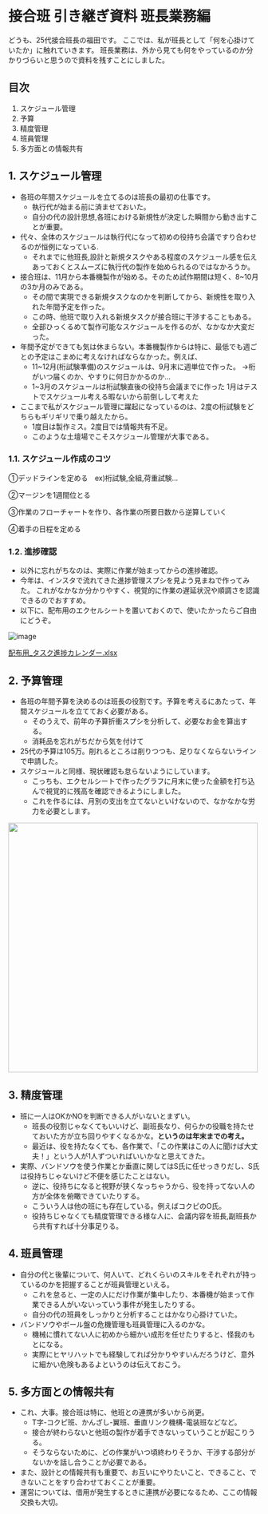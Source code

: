 # 接合班 引き継ぎ資料 班長業務編
どうも、25代接合班長の福田です。
ここでは、私が班長として「何を心掛けていたか」に触れていきます。
班長業務は、外から見ても何をやっているのか分かりづらいと思うので資料を残すことにしました。

## 目次
1. スケジュール管理
2. 予算
3. 精度管理
4. 班員管理
5. 多方面との情報共有

## 1. スケジュール管理
- 各班の年間スケジュールを立てるのは班長の最初の仕事です。
   - 執行代が始まる前に済ませておいた。
   - 自分の代の設計思想,各班における新規性が決定した瞬間から動き出すことが重要。
- 代々、全体のスケジュールは執行代になって初めの役持ち会議ですり合わせるのが恒例になっている.
  - それまでに他班長,設計と新規タスクやある程度のスケジュール感を伝えあっておくとスムーズに執行代の製作を始められるのではなかろうか。
- 接合班は、11月から本番機製作が始める。そのため試作期間は短く、8~10月の3か月のみである。
  - その間で実現できる新規タスクなのかを判断してから、新規性を取り入れた年間予定を作った。
  - この時、他班で取り入れる新規タスクが接合班に干渉することもある。
  - 全部ひっくるめて製作可能なスケジュールを作るのが、なかなか大変だった。
- 年間予定ができても気は休まらない。本番機製作からは特に、最低でも週ごとの予定はこまめに考えなければならなかった。例えば、
  - 11~12月(桁試験準備)のスケジュールは、9月末に週単位で作った。
    →桁がいつ届くのか、やすりに何日かかるのか…
  - 1~3月のスケジュールは桁試験直後の役持ち会議までに作った
    1月はテストでスケジュール考える暇ないから前倒しして考えた
- ここまで私がスケジュール管理に躍起になっているのは、2度の桁試験をどちらもギリギリで乗り越えたから。
  - 1度目は製作ミス。2度目では情報共有不足。
  - このような土壇場でこそスケジュール管理が大事である。
  
### 1.1. スケジュール作成のコツ
①デッドラインを定める　ex)桁試験,全組,荷重試験…
   
②マージンを1週間位とる
   
③作業のフローチャートを作り、各作業の所要日数から逆算していく
   
④着手の日程を定める
   
### 1.2. 進捗確認
- 以外に忘れがちなのは、実際に作業が始まってからの進捗確認。
- 今年は、インスタで流れてきた進捗管理スプシを見よう見まねで作ってみた。
  これがなかなか分かりやすく、視覚的に作業の遅延状況や順調さを認識できるのでおすすめ。
- 以下に、配布用のエクセルシートを置いておくので、使いたかったらご自由にどうぞ。

![image](https://github.com/user-attachments/assets/e871bbe4-9144-4e7d-821d-278ac5daab19)


[配布用_タスク進捗カレンダー.xlsx](https://github.com/user-attachments/files/19748247/_.xlsx)

## 2. 予算管理
- 各班の年間予算を決めるのは班長の役割です。予算を考えるにあたって、年間スケジュールを立てておく必要がある。
  - そのうえで、前年の予算折衝スプシを分析して、必要なお金を算出する。
  - 消耗品を忘れがちだから気を付けて
- 25代の予算は105万。削れるところは削りつつも、足りなくならないラインで申請した。
- スケジュールと同様、現状確認も怠らないようにしています。
  - こっちも、エクセルシートで作ったグラフに月末に使った金額を打ち込んで視覚的に残高を確認できるようにしました。
  - これを作るには、月別の支出を立てないといけないので、なかなかな労力を必要とします。

<img src="https://github.com/user-attachments/assets/4e89a94e-5fd8-453c-8e03-2ac0058f4399" width="500px">


## 3. 精度管理
- 班に一人はOKかNOを判断できる人がいないとまずい。
  - 班長の役割じゃなくてもいいけど、副班長なり、何らかの役職を持たせておいた方が立ち回りやすくなるかな。**というのは年末までの考え。**
  - 最近は、役を持たなくても、各作業で、「この作業はこの人に聞けば大丈夫！」という人が1人ずついればいいかなと思えてきた。
- 実際、バンドソウを使う作業とか垂直に関してはS氏に任せっきりだし、S氏は役持ちじゃないけど不便を感じたことはない。
  - 逆に、役持ちになると視野が狭くなっちゃうから、役を持ってない人の方が全体を俯瞰できていたりする。
  - こういう人は他の班にも存在している。例えばコクピのO氏。
  - 役持ちじゃなくても精度管理できる様な人に、会議内容を班長,副班長から共有すれば十分事足りる。

## 4. 班員管理
- 自分の代と後輩について、何人いて、どれくらいのスキルをそれぞれが持っているのかを把握することが班員管理といえる。
  - これを怠ると、一定の人にだけ作業が集中したり、本番機が始まって作業できる人がいないっていう事件が発生したりする。
  - 自分の代の班員をしっかりと分析することはかなり心掛けていた。
- バンドソウやボール盤の危機管理も班員管理に入るのかな。
  - 機械に慣れてない人に初めから細かい成形を任せたりすると、怪我のもとになる。
  - 実際にヒヤリハットでも経験してれば分かりやすいんだろうけど、意外に細かい危険もあるよというのは伝えておこう。

## 5. 多方面との情報共有
- これ、大事。接合班は特に、他班との連携が多いから尚更。
  - T字-コクピ班、かんざし-翼班、垂直リンク機構-電装班などなど。
  - 接合が終わらないと他班の製作が着手できないっていうことが起こりうる。
  - そうならないために、どの作業がいつ頃終わりそうか、干渉する部分がないかを話し合うことが必要である。
- また、設計との情報共有も重要で、お互いにやりたいこと、できること、できないことをすり合わせておくことが重要。
- 運営については、借用が発生するときに連携が必要になるため、ここの情報交換も大切。

